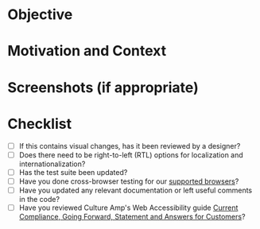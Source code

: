 # Objective
<!--- Describe your changes in detail -->

# Motivation and Context 
<!--- Why is this change required? What problem does it solve? -->
<!--- If it fixes an open issue, please link to the issue here. -->

# Screenshots (if appropriate)

# Checklist
<!--- What types of changes does your code introduce? Put an `x` in all the boxes that apply: -->
- [ ] If this contains visual changes, has it been reviewed by a designer? 
- [ ] Does there need to be right-to-left (RTL) options for localization and internationalization?
- [ ] Has the test suite been updated?
- [ ] Have you done cross-browser testing for our [supported browsers](https://academy.cultureamp.com/hc/en-us/articles/204539569-Supported-browsers-for-Participants)?
- [ ] Have you updated any relevant documentation or left useful comments in the code?
- [ ] Have you reviewed Culture Amp's Web Accessibility guide [Current Compliance, Going Forward, Statement and Answers for Customers](https://cultureamp.atlassian.net/wiki/spaces/Prod/pages/428572998/Web+Accessibility)?

